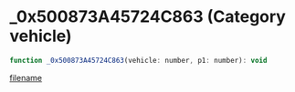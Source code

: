 # _0x500873A45724C863 (Category vehicle)

```js
function _0x500873A45724C863(vehicle: number, p1: number): void
```

[filename](_0x500873A45724C863_m.md ':include')